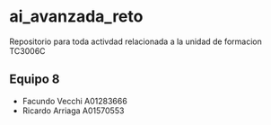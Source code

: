 # ai_avanzada_reto
Repositorio para toda activdad relacionada a la unidad de formacion TC3006C
## Equipo 8
- Facundo Vecchi A01283666
- Ricardo Arriaga A01570553

